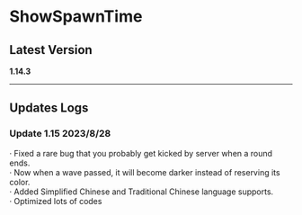 # ShowSpawnTime  

## Latest Version
**1.14.3**
****
## Updates Logs
### Update 1.15 2023/8/28  
· Fixed a rare bug that you probably get kicked by server when a round ends.  
· Now when a wave passed, it will become darker instead of reserving its color.  
· Added Simplified Chinese and Traditional Chinese language supports.  
· Optimized lots of codes  
